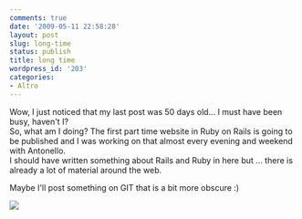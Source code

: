 ```yaml
---
comments: true
date: '2009-05-11 22:58:28'
layout: post
slug: long-time
status: publish
title: long time
wordpress_id: '203'
categories:
- Altro
---
```


Wow, I just noticed that my last post was 50 days old... I must have been busy, haven't I?  
So, what am I doing? The first part time website in Ruby on Rails is going to be published and I was working on that almost every evening and weekend with Antonello.  
I should have written something about Rails and Ruby in here but ... there is already a lot of material around the web.  
  
Maybe I'll post something on GIT that is a bit more obscure :)  
  


![](http://img.zemanta.com/pixy.gif?x-id=7e92c0b0-f27e-8f67-92ee-b92a9c7f3d71)
